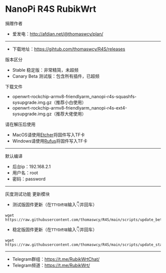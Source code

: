 # NanoPi R4S RubikWrt
捐赠作者

- 爱发电：http://afdian.net/@thomaswcy/plan/
------
- 下载地址：https://gihtub.com/thomaswcy/R4S/releases

版本区分

- Stable 稳定版：非常精简，未超频
- Canary Beta 测试版：包含所有插件，已超频

下载文件

- openwrt-rockchip-armv8-friendlyarm_nanopi-r4s-squashfs-sysupgrade.img.gz（推荐小白使用）
- openwrt-rockchip-armv8-friendlyarm_nanopi-r4s-ext4-sysupgrade.img.gz（推荐大佬使用）

请在解压后使用
- MacOS请使用[Etcher](https://www.balena.io/etcher/)将固件写入TF卡
- Windows请使用[Rufus](https://rufus.ie/)将固件写入TF卡
------

默认编译

- 后台ip：192.168.2.1
- 用户名：root
- 密码：password

------

灰度测试功能 更新模块



- 测试版固件更新（在`TTYD终端`输入👇并回车）

``` 
wget https://raw.githubusercontent.com/thomaswcy/R4S/main/scripts/update_beta.sh
```

- 稳定版固件更新（在`TTYD终端`输入👇并回车）

``` 
wget https://raw.githubusercontent.com/thomaswcy/R4S/main/scripts/update_stable.sh
```

-----------------------------------------------------------------------------------

- Telegram群组：https://t.me/RubikWrtChat/
- Telegram频道：https://t.me/RubikWrt/
